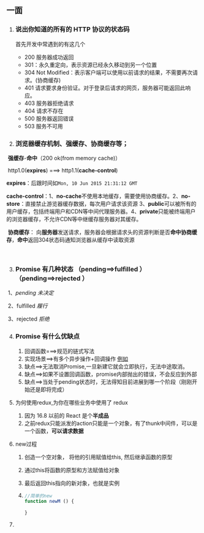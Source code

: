 ## 一面

1. ### 说出你知道的所有的 HTTP 协议的状态码

   首先开发中常遇到的有这几个

   - 200  服务器成功返回
   - 301：永久重定向，表示资源已经永久移动到另一个位置
   - 304 Not Modified：表示客户端可以使用以前请求的结果，不需要再次请求。(协商缓存)
   - 401  请求要求身份验证。对于登录后请求的网页，服务器可能返回此响应。
   - 403   服务器拒绝请求
   - 404   请求不存在
   - 500   服务器返回错误
   - 503   服务不可用



2. ### 浏览器缓存机制、强缓存、协商缓存等；

​	 **强缓存**-**命中**（200 ok(from memory cache)）

​			http1.0(**expires**) ===> http1.1(**cache-control**) 

​			**expires**：后跟时间如`Mon, 10 Jun 2015 21:31:12 GMT`

​			**cache-control**：1、**no-cache**不使用本地缓存，需要使用协商缓存。2、**no-store**：直接禁止游览器缓存数据，每次用户请求该资源   3、**public**可以被所有的用户缓存，包括终端用户和CDN等中间代理服务器。4、**private**只能被终端用户的浏览器缓存，不允许CDN等中继缓存服务器对其缓存。

​	**协商缓存**： 向**服务器**发送请求，服务器会根据请求头的资源判断是否**命中协商缓存**，**命中**返回304状态码通知浏览器从缓存中读取资源

​	

3. ### Promise 有几种状态 （pending==>fulfilled ）（pending==>rejected ）

​		1、*pending*  *未决定*

​		2、fulfilled   *履行*

​		3、rejected   *拒绝*

4. ### Promise 有什么优缺点

   1. 回调函数===>规范的链式写法
   2. 实现场景==>有多个异步操作+回调操作  [例如](https://blog.csdn.net/qq_43158726/article/details/108287836?utm_medium=distribute.pc_aggpage_search_result.none-task-blog-2~aggregatepage~first_rank_v2~rank_aggregation-2-108287836.pc_agg_rank_aggregation&utm_term=promise%E7%9A%84%E4%BC%98%E7%BC%BA%E7%82%B9&spm=1000.2123.3001.4430)	
   3. 缺点==>无法取消Promise,一旦新建它就会立即执行，无法中途取消。		
   4. 缺点==>如果不设置回调函数，promise内部抛出的错误，不会反应到外部		
   5. 缺点==>当处于pending状态时，无法得知目前进展到哪一个阶段（刚刚开始还是即将完成）

5. 为何使用redux,为你在哪些业务中使用了 redux 

   1. 因为 16.8 以前的 React 是个**半成品**
   2. 之前redux只能派发的action只能是一个对象，有了thunk中间件，可以是一个函数，**可以请求数据**

6. new过程

   1. 创造一个空对象， 将他的引用赋值给this, 然后继承函数的原型

   2. 通过this将函数的原型和方法赋值给对象

   3. 最后返回this指向的新对象，也就是实例

   4. ```js
      //简单的new
      function newM () {
        
      }
      ```

      

7. 